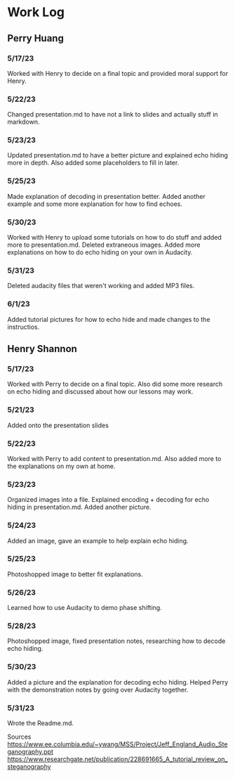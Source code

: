 # Work Log

## Perry Huang

### 5/17/23

Worked with Henry to decide on a final topic and provided moral support for Henry.

### 5/22/23

Changed presentation.md to have not a link to slides and actually stuff in markdown.

### 5/23/23

Updated presentation.md to have a better picture and explained echo hiding more in depth. Also added some placeholders to fill in later.

### 5/25/23

Made explanation of decoding in presentation better. Added another example and some more explanation for how to find echoes.

### 5/30/23

Worked with Henry to upload some tutorials on how to do stuff and added more to presentation.md. Deleted extraneous images. Added more explanations on how to do echo hiding on your own in Audacity.

### 5/31/23

Deleted audacity files that weren't working and added MP3 files.

### 6/1/23

Added tutorial pictures for how to echo hide and made changes to the instructios.

## Henry Shannon

### 5/17/23
Worked with Perry to decide on a final topic. Also did some more research on echo hiding and discussed about how our lessons may work.

### 5/21/23
Added onto the presentation slides

### 5/22/23
Worked with Perry to add content to presentation.md. Also added more to the explanations on my own at home.

### 5/23/23
Organized images into a file. Explained encoding + decoding for echo hiding in presentation.md. Added another picture.

### 5/24/23
Added an image, gave an example to help explain echo hiding.

### 5/25/23
Photoshopped image to better fit explanations.

### 5/26/23
Learned how to use Audacity to demo phase shifting.

### 5/28/23
Photoshopped image, fixed presentation notes, researching how to decode echo hiding.

### 5/30/23
Added a picture and the explanation for decoding echo hiding. Helped Perry with the demonstration notes by going over Audacity together.

### 5/31/23
Wrote the Readme.md.

Sources
https://www.ee.columbia.edu/~ywang/MSS/Project/Jeff_England_Audio_Steganography.ppt
https://www.researchgate.net/publication/228691665_A_tutorial_review_on_steganography
